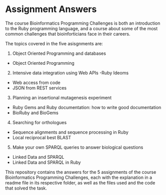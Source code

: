 # Assignment Answers
The course Bioinformatics Programming Challenges is both an introduction to the Ruby programming language, and a course about some of the most common challenges that bioinforticians face in their careers. 

The topics covered in the five asisgnments are:
1) Object Oriented Programming and databases
  - Object Oriented Programming
2) Intensive data integration using Web APIs
  -Ruby Ideoms
  - Web access from code
  - JSON from REST services
3) Planning an insertional mutagenesis experiment
  - Ruby Gems and Ruby documentation: how to write good documentation
  - BioRuby and BioGems
4) Searching for orthologues
  - Sequence alignments and sequence processing in Ruby
  - Local reciprocal best BLAST 
5) Make your own SPARQL queries to answer biological questions
  - Linked Data and SPARQL
  - Linked Data and SPARQL in Ruby

This repository contains the answers for the 5 assignments of the course Bioinformatics Programming Challenges, each with the explanation in a readme file in its respective folder, as well as the files used and the code that solved the task.


